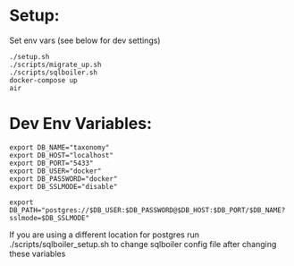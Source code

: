 # Setup:

 Set env vars (see below for dev settings)

`./setup.sh`  
`./scripts/migrate_up.sh`  
`./scripts/sqlboiler.sh`  
`docker-compose up`  
`air`  


# Dev Env Variables:
````
export DB_NAME="taxonomy"
export DB_HOST="localhost"
export DB_PORT="5433"
export DB_USER="docker"
export DB_PASSWORD="docker"
export DB_SSLMODE="disable"

export DB_PATH="postgres://$DB_USER:$DB_PASSWORD@$DB_HOST:$DB_PORT/$DB_NAME?sslmode=$DB_SSLMODE"
````
If you are using a different location for postgres run ./scripts/sqlboiler_setup.sh to change sqlboiler config file after changing these variables
